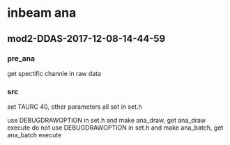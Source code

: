 # inbeam ana

## mod2-DDAS-2017-12-08-14-44-59

### pre_ana
get spectific channle in raw data

### src
set TAURC 40, other parameters all set in set.h

use DEBUGDRAWOPTION in set.h and make ana_draw, get ana_draw execute
do not use DEBUGDRAWOPTION in set.h and make ana_batch, get ana_batch execute

